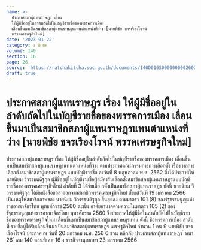 ```yaml
---
name: >-
  ประกาศสภาผู้แทนราษฎร เรื่อง
  ให้ผู้มีชื่ออยู่ในลำดับถัดไปในบัญชีรายชื่อของพรรคการเมือง
  เลื่อนขึ้นมาเป็นสมาชิกสภาผู้แทนราษฎรแทนตำแหน่งที่ว่าง [นายพิชัย ขจรเรืองโรจน์
  พรรคเศรษฐกิจใหม่]
date: '2023-01-22'
category: ง พิเศษ
volume: 140
section: 16
page: 26
source: 'https://ratchakitcha.soc.go.th/documents/140D016S0000000002602.pdf'
draft: true
---
```


# ประกาศสภาผู้แทนราษฎร เรื่อง ให้ผู้มีชื่ออยู่ในลำดับถัดไปในบัญชีรายชื่อของพรรคการเมือง เลื่อนขึ้นมาเป็นสมาชิกสภาผู้แทนราษฎรแทนตำแหน่งที่ว่าง [นายพิชัย ขจรเรืองโรจน์ พรรคเศรษฐกิจใหม่]

ประกาศสภาผู้แทนราษฎร เรื่อง ให้ผู้มีชื่ออยู่ในลำดับถัดไปในบัญชีรายชื่อของพรรคการเมือง เลื่อนขึ้นมาเป็นสมาชิกสภาผู้แทนราษฎรแทนตาแหน่งที่ว่าง ตามประกาศคณะกรรมการการเลือกตั้ง เรื่อง ผลการเลือกตั้งสมาชิกสภาผู้แทนราษฎร แบบบัญชีรายชื่อ ลงวันที่ 8 พฤษภาคม พ.ศ. 2562 ซึ่งได้ประกาศให้ นายนิยม วิวรรธนดิฐกุล ผู้มีชื่ออยู่ในบัญชีรายชื่อผู้สมัครรับเลือกตั้งสมาชิกสภาผู้แทนราษฎรแบบบัญชีรายชื่อของพรรคเศรษฐกิจใหม่ ลำดับที่ 3 ได้รับเลือ กตั้งเป็นสมาชิกสภาผู้แทนราษฎร บัดนี้ นายนิยม วิวรรธนดิฐกุล ได้มีหนังสือขอลาออกจากสมาชิกพรรคเศรษฐกิจใหม่ ตั้งแต่วันที่ 19 มกราคม 2566 เป็นเหตุให้สมาชิกภาพของ นายนิยม วิวรรธนดิฐกุล สิ้นสุดลง ตามมาตรา 101 (8) ของรัฐธรรมนูญแห่งราชอาณาจักรไทย พุทธศักราช 2560 ฉะนั้น อาศัยอานาจตามความในมาตรา 105 (2) ของรัฐธรรมนูญแห่งราชอาณาจักรไทย พุทธศักราช 2560 จึงประกาศให้ผู้มีชื่อในลำดับถัดไปในบัญชีรายชื่อของพรรคเศรษฐกิจใหม่ เลื่อนขึ้นมาเป็นสมาชิกสภาผู้แทนราษฎรแทน ดังนี้ ชื่อพรรคการเมือง ลำดับที่ รายชื่อผู้ได้รับเลื่อนขึ้นมาเป็นสมาชิกสภาผู้แทนราษฎร เศรษฐกิจใหม่ จำนวน 1 คน 9 นายพิชัย ขจรเรืองโรจน์ ประกาศ ณ วันที่ 20 มกราคม พ.ศ. 256 6 ชวน หลีกภัย ประธานสภาผู้แทนราษฎร ้ หนา 26 ่ เลม 140 ตอนพิเศษ 16 ง ราชกิจจานุเบกษา 23 มกราคม 2566
